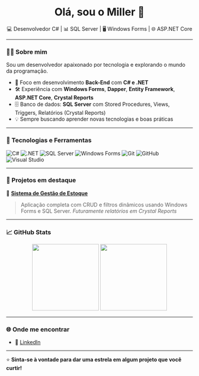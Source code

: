 <h1 align="center">Olá, sou o Miller 👋</h1>

<p align="center">
  💻 Desenvolvedor C# | 📊 SQL Server | 🖥️ Windows Forms | 🌐 ASP.NET Core
</p>

---

### 👨‍💻 Sobre mim

Sou um desenvolvedor apaixonado por tecnologia e explorando o mundo da programação.

- 🎯 Foco em desenvolvimento **Back-End** com **C# e .NET**
- 🛠️ Experiência com **Windows Forms**, **Dapper**, **Entity Framework**, **ASP.NET Core**, **Crystal Reports**
- 🗄️ Banco de dados: **SQL Server** com Stored Procedures, Views, Triggers, Relatórios (Crystal Reports)
- 💡 Sempre buscando aprender novas tecnologias e boas práticas

---

### 🚀 Tecnologias e Ferramentas

![C#](https://img.shields.io/badge/C%23-239120?style=for-the-badge&logo=c-sharp&logoColor=white)
![.NET](https://img.shields.io/badge/.NET-512BD4?style=for-the-badge&logo=dotnet&logoColor=white)
![SQL Server](https://img.shields.io/badge/SQL_Server-CC2927?style=for-the-badge&logo=microsoftsqlserver&logoColor=white)
![Windows Forms](https://img.shields.io/badge/Windows%20Forms-0078D7?style=for-the-badge&logo=windows&logoColor=white)
![Git](https://img.shields.io/badge/Git-F05032?style=for-the-badge&logo=git&logoColor=white)
![GitHub](https://img.shields.io/badge/GitHub-181717?style=for-the-badge&logo=github&logoColor=white)
![Visual Studio](https://img.shields.io/badge/Visual%20Studio-5C2D91?style=for-the-badge&logo=visualstudio&logoColor=white)

---

### 📌 Projetos em destaque

🔹 [**Sistema de Gestão de Estoque**](https://github.com/xX-Mill3r-Xx/Gerenciador-de-estoques)  
> Aplicação completa com CRUD e filtros dinâmicos usando Windows Forms e SQL Server. _Futuramente relatórios em Crystal Reports_

---

### 📈 GitHub Stats

<p align="center">
  <img height="180em" src="https://github-readme-stats.vercel.app/api?username=SeuUsuario&show_icons=true&theme=dracula&include_all_commits=true&count_private=true"/>
  <img height="180em" src="https://github-readme-stats.vercel.app/api/top-langs/?username=SeuUsuario&layout=compact&langs_count=7&theme=dracula"/>
</p>

---

### 🌐 Onde me encontrar

- 💼 [LinkedIn](https://www.linkedin.com/in/miller-martins-95bab5310/) 

---

⭐️ **Sinta-se à vontade para dar uma estrela em algum projeto que você curtir!**


